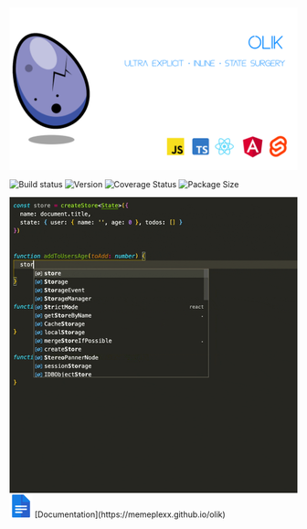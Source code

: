 <img src="https://github.com/Memeplexx/olik/blob/master/assets/banner_2.png" /> 

![Build status](https://img.shields.io/travis/com/memeplexx/olik?style=flat-square&colorA=262620&colorB=3C52A4)
![Version](https://img.shields.io/npm/v/olik?style=flat-square&colorA=262620&colorB=3C52A4)
![Coverage Status](https://img.shields.io/coveralls/github/Memeplexx/olik?style=flat-square&colorA=262620&colorB=3C52A4)
![Package Size](https://img.shields.io/bundlephobia/minzip/olik?style=flat-square&colorA=262620&colorB=3C52A4)

<img src="https://github.com/Memeplexx/olik/blob/master/assets/recording-with-comments.gif" style="width: 600px" />  
<img width="40px" src="https://github.com/Memeplexx/olik/blob/master/assets/docs.svg" />
[Documentation](https://memeplexx.github.io/olik)